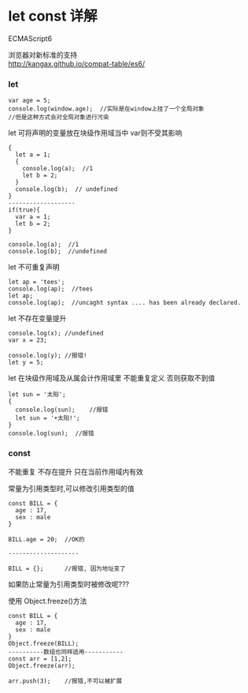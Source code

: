 # let const 详解

ECMAScript6

浏览器对新标准的支持  
http://kangax.github.io/compat-table/es6/

### let

```
var age = 5;
console.log(window.age);  //实际是在window上挂了一个全局对象
//但是这种方式会对全局对象进行污染

```

let 可将声明的变量放在块级作用域当中 var则不受其影响

```
{
  let a = 1;
  {
    console.log(a);  //1
    let b = 2;
  }
  console.log(b);  // undefined
}
-------------------
if(true){
  var a = 1;
  let b = 2;
}

console.log(a);  //1
console.log(b);  //undefined

```

let 不可重复声明

```
let ap = 'tees';
console.log(ap);  //tees
let ap;
console.log(ap);  //uncaght syntax .... has been already declared.

```

let 不存在变量提升

```
console.log(x); //undefined
var x = 23;

console.log(y); //报错!
let y = 5;   

```

let 在块级作用域及从属会计作用域里 不能重复定义 否则获取不到值
```
let sun = '太阳';
{
  console.log(sun);    //报错
  let sun = '☀️太阳!';
}
console.log(sun);  //报错

```


### const

不能重复
不存在提升
只在当前作用域内有效

常量为引用类型时,可以修改引用类型的值

```
const BILL = {
  age : 17,
  sex : male
}

BILL.age = 20;  //OK的

--------------------

BILL = {};      //报错, 因为地址变了

```

如果防止常量为引用类型时被修改呢???

使用 Object.freeze()方法

```
const BILL = {
  age : 17,
  sex : male
}
Object.freeze(BILL);
----------数组也同样适用-----------
const arr = [1,2];
Object.freeze(arr);

arr.push(3);    //报错,不可以被扩展

```
